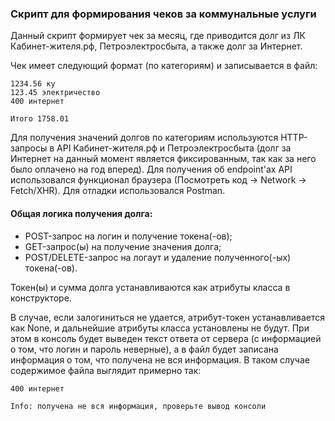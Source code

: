 ### Скрипт для формирования чеков за коммунальные услуги

Данный скрипт формирует чек за месяц, где приводится долг из ЛК Кабинет-жителя.рф, Петроэлектросбыта, а также долг за Интернет.


Чек имеет следующий формат (по категориям) и записывается в файл:
```
1234.56 ку
123.45 электричество
400 интернет

Итого 1758.01
```

Для получения значений долгов по категориям используются HTTP-запросы в API Кабинет-жителя.рф и Петроэлектросбыта (долг за Интернет на данный момент является фиксированным, так как за него было оплачено на год вперед).
Для получения об endpoint'ах API использовался функционал браузера (Посмотреть код -> Network -> Fetch/XHR).
Для отладки использовался Postman.


#### Общая логика получения долга:
- POST-запрос на логин и получение токена(-ов);
- GET-запрос(ы) на получение значения долга;
- POST/DELETE-запрос на логаут и удаление полученного(-ых) токена(-ов).

Токен(ы) и сумма долга устанавливаются как атрибуты класса в конструкторе.


В случае, если залогиниться не удается, атрибут-токен устанавливается как None, и дальнейшие атрибуты класса установлены не будут. 
При этом в консоль будет выведен текст ответа от сервера (с информацией о том, что логин и пароль неверные), а в файл будет записана информация о том, что получена не вся информация.
В таком случае содержимое файла выглядит примерно так:
```
400 интернет

Info: получена не вся информация, проверьте вывод консоли
```
